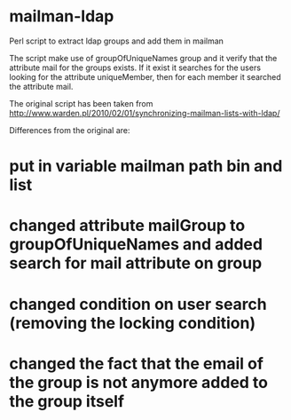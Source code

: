 mailman-ldap
============

Perl script to extract ldap groups and add them in mailman

The script make use of groupOfUniqueNames group and it verify that the attribute mail for the groups exists.
If it exist it searches for the users looking for the attribute uniqueMember, then for each member it searched the attribute mail.

The original script has been taken from http://www.warden.pl/2010/02/01/synchronizing-mailman-lists-with-ldap/

Differences from the original are:
# put in variable mailman path bin and list
# changed attribute mailGroup to groupOfUniqueNames and added search for mail attribute on group
# changed condition on user search (removing the locking condition)
# changed the fact that the email of the group is not anymore added to the group itself

